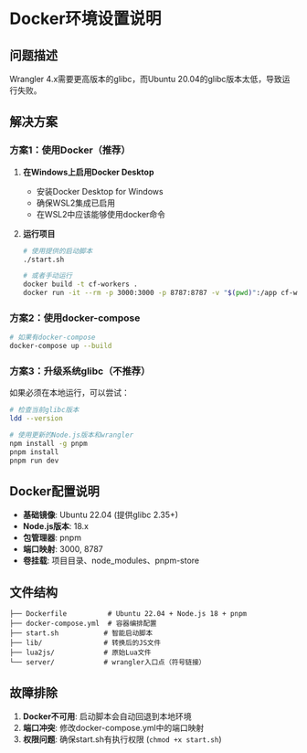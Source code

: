 # Docker环境设置说明

## 问题描述
Wrangler 4.x需要更高版本的glibc，而Ubuntu 20.04的glibc版本太低，导致运行失败。

## 解决方案

### 方案1：使用Docker（推荐）

1. **在Windows上启用Docker Desktop**
   - 安装Docker Desktop for Windows
   - 确保WSL2集成已启用
   - 在WSL2中应该能够使用docker命令

2. **运行项目**
   ```bash
   # 使用提供的启动脚本
   ./start.sh

   # 或者手动运行
   docker build -t cf-workers .
   docker run -it --rm -p 3000:3000 -p 8787:8787 -v "$(pwd)":/app cf-workers
   ```

### 方案2：使用docker-compose

```bash
# 如果有docker-compose
docker-compose up --build
```

### 方案3：升级系统glibc（不推荐）

如果必须在本地运行，可以尝试：

```bash
# 检查当前glibc版本
ldd --version

# 使用更新的Node.js版本和wrangler
npm install -g pnpm
pnpm install
pnpm run dev
```

## Docker配置说明

- **基础镜像**: Ubuntu 22.04 (提供glibc 2.35+)
- **Node.js版本**: 18.x
- **包管理器**: pnpm
- **端口映射**: 3000, 8787
- **卷挂载**: 项目目录、node_modules、pnpm-store

## 文件结构

```
├── Dockerfile          # Ubuntu 22.04 + Node.js 18 + pnpm
├── docker-compose.yml  # 容器编排配置
├── start.sh           # 智能启动脚本
├── lib/               # 转换后的JS文件
├── lua2js/            # 原始Lua文件
└── server/            # wrangler入口点（符号链接）
```

## 故障排除

1. **Docker不可用**: 启动脚本会自动回退到本地环境
2. **端口冲突**: 修改docker-compose.yml中的端口映射
3. **权限问题**: 确保start.sh有执行权限 (`chmod +x start.sh`)